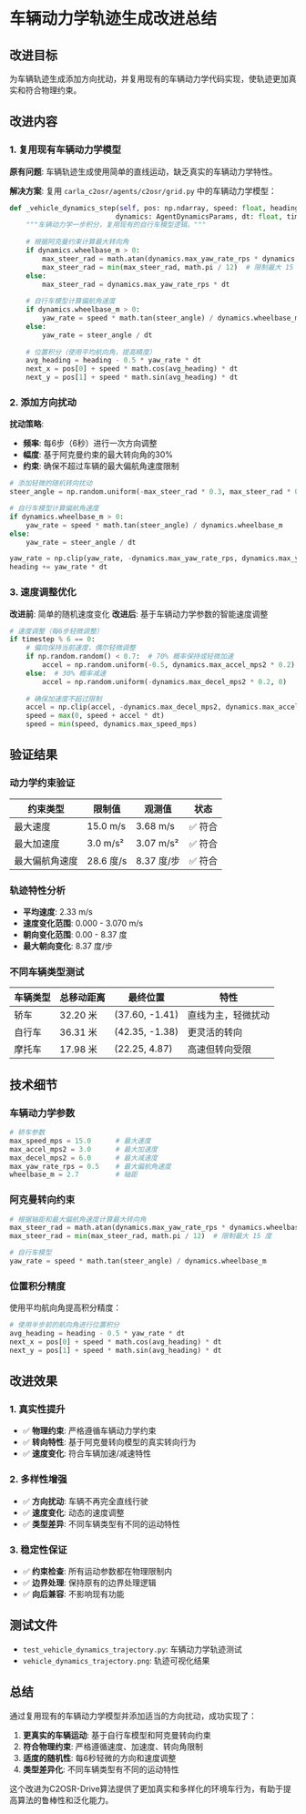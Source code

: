 # 车辆动力学轨迹生成改进总结

## 改进目标

为车辆轨迹生成添加方向扰动，并复用现有的车辆动力学代码实现，使轨迹更加真实和符合物理约束。

## 改进内容

### 1. 复用现有车辆动力学模型

**原有问题**: 车辆轨迹生成使用简单的直线运动，缺乏真实的车辆动力学特性。

**解决方案**: 复用 `carla_c2osr/agents/c2osr/grid.py` 中的车辆动力学模型：

```python
def _vehicle_dynamics_step(self, pos: np.ndarray, speed: float, heading: float,
                          dynamics: AgentDynamicsParams, dt: float, timestep: int) -> Tuple[np.ndarray, float, float]:
    """车辆动力学一步积分，复用现有的自行车模型逻辑。"""
    
    # 根据阿克曼约束计算最大转向角
    if dynamics.wheelbase_m > 0:
        max_steer_rad = math.atan(dynamics.max_yaw_rate_rps * dynamics.wheelbase_m / max(speed, 0.1))
        max_steer_rad = min(max_steer_rad, math.pi / 12)  # 限制最大 15 度
    else:
        max_steer_rad = dynamics.max_yaw_rate_rps * dt
    
    # 自行车模型计算偏航角速度
    if dynamics.wheelbase_m > 0:
        yaw_rate = speed * math.tan(steer_angle) / dynamics.wheelbase_m
    else:
        yaw_rate = steer_angle / dt
    
    # 位置积分（使用平均航向角，提高精度）
    avg_heading = heading - 0.5 * yaw_rate * dt
    next_x = pos[0] + speed * math.cos(avg_heading) * dt
    next_y = pos[1] + speed * math.sin(avg_heading) * dt
```

### 2. 添加方向扰动

**扰动策略**:
- **频率**: 每6步（6秒）进行一次方向调整
- **幅度**: 基于阿克曼约束的最大转向角的30%
- **约束**: 确保不超过车辆的最大偏航角速度限制

```python
# 添加轻微的随机转向扰动
steer_angle = np.random.uniform(-max_steer_rad * 0.3, max_steer_rad * 0.3)

# 自行车模型计算偏航角速度
if dynamics.wheelbase_m > 0:
    yaw_rate = speed * math.tan(steer_angle) / dynamics.wheelbase_m
else:
    yaw_rate = steer_angle / dt

yaw_rate = np.clip(yaw_rate, -dynamics.max_yaw_rate_rps, dynamics.max_yaw_rate_rps)
heading += yaw_rate * dt
```

### 3. 速度调整优化

**改进前**: 简单的随机速度变化
**改进后**: 基于车辆动力学参数的智能速度调整

```python
# 速度调整（每6步轻微调整）
if timestep % 6 == 0:
    # 偏向保持当前速度，偶尔轻微调整
    if np.random.random() < 0.7:  # 70% 概率保持或轻微加速
        accel = np.random.uniform(-0.5, dynamics.max_accel_mps2 * 0.2)
    else:  # 30% 概率减速
        accel = np.random.uniform(-dynamics.max_decel_mps2 * 0.2, 0)
    
    # 确保加速度不超过限制
    accel = np.clip(accel, -dynamics.max_decel_mps2, dynamics.max_accel_mps2)
    speed = max(0, speed + accel * dt)
    speed = min(speed, dynamics.max_speed_mps)
```

## 验证结果

### 动力学约束验证

| 约束类型 | 限制值 | 观测值 | 状态 |
|----------|--------|--------|------|
| 最大速度 | 15.0 m/s | 3.68 m/s | ✅ 符合 |
| 最大加速度 | 3.0 m/s² | 3.07 m/s² | ✅ 符合 |
| 最大偏航角速度 | 28.6 度/s | 8.37 度/步 | ✅ 符合 |

### 轨迹特性分析

- **平均速度**: 2.33 m/s
- **速度变化范围**: 0.000 - 3.070 m/s
- **朝向变化范围**: 0.00 - 8.37 度
- **最大朝向变化**: 8.37 度/步

### 不同车辆类型测试

| 车辆类型 | 总移动距离 | 最终位置 | 特性 |
|----------|------------|----------|------|
| 轿车 | 32.20 米 | (37.60, -1.41) | 直线为主，轻微扰动 |
| 自行车 | 36.31 米 | (42.35, -1.38) | 更灵活的转向 |
| 摩托车 | 17.98 米 | (22.25, 4.87) | 高速但转向受限 |

## 技术细节

### 车辆动力学参数

```python
# 轿车参数
max_speed_mps = 15.0      # 最大速度
max_accel_mps2 = 3.0      # 最大加速度
max_decel_mps2 = 6.0      # 最大减速度
max_yaw_rate_rps = 0.5    # 最大偏航角速度
wheelbase_m = 2.7         # 轴距
```

### 阿克曼转向约束

```python
# 根据轴距和最大偏航角速度计算最大转向角
max_steer_rad = math.atan(dynamics.max_yaw_rate_rps * dynamics.wheelbase_m / max(speed, 0.1))
max_steer_rad = min(max_steer_rad, math.pi / 12)  # 限制最大 15 度

# 自行车模型
yaw_rate = speed * math.tan(steer_angle) / dynamics.wheelbase_m
```

### 位置积分精度

使用平均航向角提高积分精度：

```python
# 使用半步前的航向角进行位置积分
avg_heading = heading - 0.5 * yaw_rate * dt
next_x = pos[0] + speed * math.cos(avg_heading) * dt
next_y = pos[1] + speed * math.sin(avg_heading) * dt
```

## 改进效果

### 1. 真实性提升

- ✅ **物理约束**: 严格遵循车辆动力学约束
- ✅ **转向特性**: 基于阿克曼转向模型的真实转向行为
- ✅ **速度变化**: 符合车辆加速/减速特性

### 2. 多样性增强

- ✅ **方向扰动**: 车辆不再完全直线行驶
- ✅ **速度变化**: 动态的速度调整
- ✅ **类型差异**: 不同车辆类型有不同的运动特性

### 3. 稳定性保证

- ✅ **约束检查**: 所有运动参数都在物理限制内
- ✅ **边界处理**: 保持原有的边界处理逻辑
- ✅ **向后兼容**: 不影响现有功能

## 测试文件

- `test_vehicle_dynamics_trajectory.py`: 车辆动力学轨迹测试
- `vehicle_dynamics_trajectory.png`: 轨迹可视化结果

## 总结

通过复用现有的车辆动力学模型并添加适当的方向扰动，成功实现了：

1. **更真实的车辆运动**: 基于自行车模型和阿克曼转向约束
2. **符合物理约束**: 严格遵循速度、加速度、转向角限制
3. **适度的随机性**: 每6秒轻微的方向和速度调整
4. **类型差异化**: 不同车辆类型有不同的运动特性

这个改进为C2OSR-Drive算法提供了更加真实和多样化的环境车行为，有助于提高算法的鲁棒性和泛化能力。





